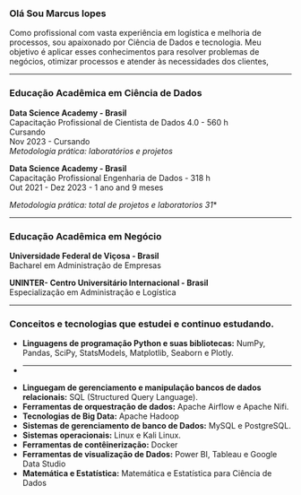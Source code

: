 ### Olá Sou Marcus lopes

Como profissional com vasta experiência em logística e melhoria de processos, sou apaixonado por Ciência de Dados e tecnologia. Meu objetivo é aplicar esses conhecimentos para resolver problemas de negócios, otimizar processos e atender às necessidades dos clientes,

<hr size =7>

### Educação Acadêmica em Ciência de Dados

**Data Science Academy - Brasil**\
Capacitação Profissional de Cientista de Dados 4.0 - 560 h \
Cursando\
Nov 2023 - Cursando\
*Metodologia prática: laboratórios e projetos*

**Data Science Academy - Brasil**\
Capacitação Profissional Engenharia de Dados - 318 h \
Out 2021 - Dez 2023 - 1 ano and 9 meses 

*Metodologia prática: total de projetos e laboratorios 31**

<hr size =7>

### Educação Acadêmica em Negócio

**Universidade Federal de Viçosa - Brasil** \
Bacharel em Administração de Empresas

**UNINTER- Centro Universitário Internacional - Brasil**\
Especialização em Administração e Logística

<hr size = 7>
  
### Conceitos e tecnologias que estudei e continuo estudando.

* **Linguagens de programação Python e suas bibliotecas:** NumPy, Pandas, SciPy, StatsModels, Matplotlib, Seaborn e Plotly.
* <hr size = 4>
* **Linguegam de gerenciamento e manipulação bancos de dados relacionais:** SQL (Structured Query Language).
* **Ferramentas de orquestração de dados:** Apache Airflow e Apache Nifi.
* **Tecnologias de Big Data:** Apache Hadoop
* **Sistemas de gerenciamento de banco de Dados:** MySQL e PostgreSQL.
* **Sistemas operacionais:** Linux e Kali Linux.
* **Ferramentas de contêinerização:** Docker
* **Ferramentas de visualização de Dados:** Power BI, Tableau e Google Data Studio 
* **Matemática e Estatística:** Matemática e Estatística para Ciência de Dados
